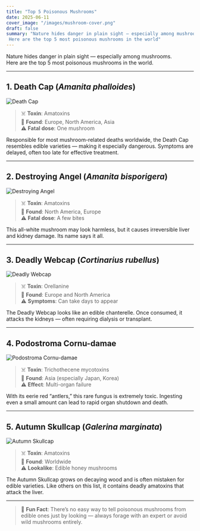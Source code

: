 ```yaml
---
title: "Top 5 Poisonous Mushrooms"
date: 2025-06-11
cover_image: "/images/mushroom-cover.png"
draft: false
summary: "Nature hides danger in plain sight — especially among mushrooms.  
 Here are the top 5 most poisonous mushrooms in the world"
---
```


Nature hides danger in plain sight — especially among mushrooms.  
Here are the top 5 most poisonous mushrooms in the world.

---

## 1. Death Cap (_Amanita phalloides_)

![Death Cap](/images/mushroom01.jpg)

> ☠️ **Toxin**: Amatoxins  
> 📍 **Found**: Europe, North America, Asia  
> ⚠️ **Fatal dose**: One mushroom

Responsible for most mushroom-related deaths worldwide, the Death Cap resembles edible varieties — making it especially dangerous. Symptoms are delayed, often too late for effective treatment.

---

## 2. Destroying Angel (_Amanita bisporigera_)

![Destroying Angel](/images/mushroom02.jpg)

> ☠️ **Toxin**: Amatoxins  
> 📍 **Found**: North America, Europe  
> ⚠️ **Fatal dose**: A few bites

This all-white mushroom may look harmless, but it causes irreversible liver and kidney damage. Its name says it all.

---

## 3. Deadly Webcap (_Cortinarius rubellus_)

![Deadly Webcap](/images/mushroom03.jpg)

> ☠️ **Toxin**: Orellanine  
> 📍 **Found**: Europe and North America  
> ⚠️ **Symptoms**: Can take days to appear

The Deadly Webcap looks like an edible chanterelle. Once consumed, it attacks the kidneys — often requiring dialysis or transplant.

---

## 4. Podostroma Cornu-damae

![Podostroma Cornu-damae](/images/mushroom04.jpg)

> ☠️ **Toxin**: Trichothecene mycotoxins  
> 📍 **Found**: Asia (especially Japan, Korea)  
> ⚠️ **Effect**: Multi-organ failure

With its eerie red “antlers,” this rare fungus is extremely toxic. Ingesting even a small amount can lead to rapid organ shutdown and death.

---

## 5. Autumn Skullcap (_Galerina marginata_)

![Autumn Skullcap](/images/mushroom05.jpg)

> ☠️ **Toxin**: Amatoxins  
> 📍 **Found**: Worldwide  
> ⚠️ **Lookalike**: Edible honey mushrooms

The Autumn Skullcap grows on decaying wood and is often mistaken for edible varieties. Like others on this list, it contains deadly amatoxins that attack the liver.

---

> 🍄 **Fun Fact**: There’s no easy way to tell poisonous mushrooms from edible ones just by looking — always forage with an expert or avoid wild mushrooms entirely.
